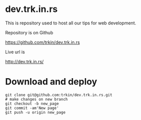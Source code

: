 # dev.trk.in.rs

This is repository used to host all our tips for web development.

Repository is on Github

https://github.com/trkin/dev.trk.in.rs

Live url is

http://dev.trk.in.rs/


# Download and deploy

```
git clone git@github.com:trkin/dev.trk.in.rs.git
# make changes on new branch
git checkout -b new_page
git commit -am'New page'
git push -u origin new_page
```
